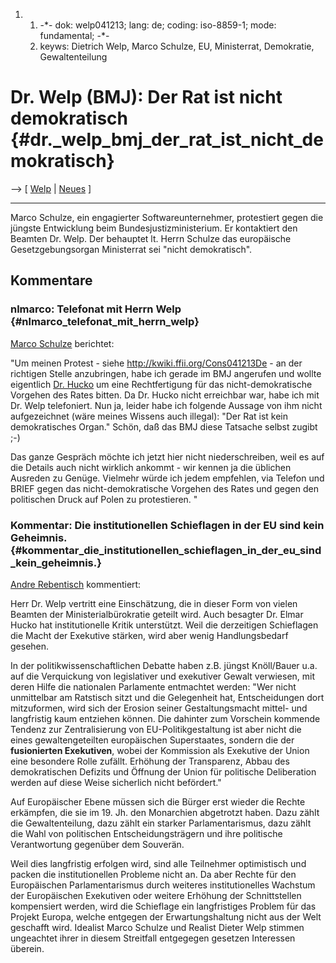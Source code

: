 1.  1.  -\*- dok: welp041213; lang: de; coding: iso-8859-1; mode:
        fundamental; -\*-
    2.  keyws: Dietrich Welp, Marco Schulze, EU, Ministerrat,
        Demokratie, Gewaltenteilung

# Dr. Welp (BMJ): Der Rat ist nicht demokratisch {#dr._welp_bmj_der_rat_ist_nicht_demokratisch}

\--\> \[ [ Welp](DietrichWelpDe "wikilink") \| [
Neues](SwpatcninoDe "wikilink") \]

------------------------------------------------------------------------

Marco Schulze, ein engagierter Softwareunternehmer, protestiert gegen
die jüngste Entwicklung beim Bundesjustizministerium. Er kontaktiert den
Beamten Dr. Welp. Der behauptet lt. Herrn Schulze das europäische
Gesetzgebungsorgan Ministerrat sei \"nicht demokratisch\".

## Kommentare

### nlmarco: Telefonat mit Herrn Welp {#nlmarco_telefonat_mit_herrn_welp}

[ Marco Schulze](MarcoSchulzeDe "wikilink") berichtet:

\"Um meinen Protest - siehe <http://kwiki.ffii.org/Cons041213De> - an
der richtigen Stelle anzubringen, habe ich gerade im BMJ angerufen und
wollte eigentlich [ Dr. Hucko](ElmarHuckoDe "wikilink") um eine
Rechtfertigung für das nicht-demokratische Vorgehen des Rates bitten. Da
Dr. Hucko nicht erreichbar war, habe ich mit Dr. Welp telefoniert. Nun
ja, leider habe ich folgende Aussage von ihm nicht aufgezeichnet (wäre
meines Wissens auch illegal): \"Der Rat ist kein demokratisches Organ.\"
Schön, daß das BMJ diese Tatsache selbst zugibt ;-)

Das ganze Gespräch möchte ich jetzt hier nicht niederschreiben, weil es
auf die Details auch nicht wirklich ankommt - wir kennen ja die üblichen
Ausreden zu Genüge. Vielmehr würde ich jedem empfehlen, via Telefon und
BRIEF gegen das nicht-demokratische Vorgehen des Rates und gegen den
politischen Druck auf Polen zu protestieren. \"

### Kommentar: Die institutionellen Schieflagen in der EU sind kein Geheimnis. {#kommentar_die_institutionellen_schieflagen_in_der_eu_sind_kein_geheimnis.}

[ Andre Rebentisch](AndreRebentischDe "wikilink") kommentiert:

Herr Dr. Welp vertritt eine Einschätzung, die in dieser Form von vielen
Beamten der Ministerialbürokratie geteilt wird. Auch besagter Dr. Elmar
Hucko hat institutionelle Kritik unterstützt. Weil die derzeitigen
Schieflagen die Macht der Exekutive stärken, wird aber wenig
Handlungsbedarf gesehen.

In der politikwissenschaftlichen Debatte haben z.B. jüngst Knöll/Bauer
u.a. auf die Verquickung von legislativer und exekutiver Gewalt
verwiesen, mit deren Hilfe die nationalen Parlamente entmachtet werden:
\"Wer nicht unmittelbar am Ratstisch sitzt und die Gelegenheit hat,
Entscheidungen dort mitzuformen, wird sich der Erosion seiner
Gestaltungsmacht mittel- und langfristig kaum entziehen können. Die
dahinter zum Vorschein kommende Tendenz zur Zentralisierung von
EU-Politikgestaltung ist aber nicht die eines gewaltengeteilten
europäischen Superstaates, sondern die der **fusionierten Exekutiven**,
wobei der Kommission als Exekutive der Union eine besondere Rolle
zufällt. Erhöhung der Transparenz, Abbau des demokratischen Defizits und
Öffnung der Union für politische Deliberation werden auf diese Weise
sicherlich nicht befördert.\"

Auf Europäischer Ebene müssen sich die Bürger erst wieder die Rechte
erkämpfen, die sie im 19. Jh. den Monarchien abgetrotzt haben. Dazu
zählt die Gewaltenteilung, dazu zählt ein starker Parlamentarismus, dazu
zählt die Wahl von politischen Entscheidungsträgern und ihre politische
Verantwortung gegenüber dem Souverän.

Weil dies langfristig erfolgen wird, sind alle Teilnehmer optimistisch
und packen die institutionellen Probleme nicht an. Da aber Rechte für
den Europäischen Parlamentarismus durch weiteres institutionelles
Wachstum der Europäischen Exekutiven oder weitere Erhöhung der
Schnittstellen kompensiert werden, wird die Schieflage ein langfristiges
Problem für das Projekt Europa, welche entgegen der Erwartungshaltung
nicht aus der Welt geschafft wird. Idealist Marco Schulze und Realist
Dieter Welp stimmen ungeachtet ihrer in diesem Streitfall entgegegen
gesetzen Interessen überein.
